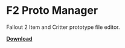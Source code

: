 # F2 Proto Manager
Fallout 2 Item and Critter prototype file editor.

[__Download__](https://disk.yandex.ru/client/disk/Fallout/Tools/Fallout2%20ProtoManager) 
